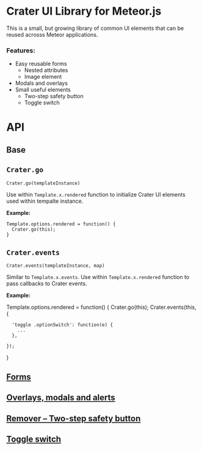 

# Crater UI Library for Meteor.js


This is a small, but growing library of common UI elements that can be reused acrosss Meteor applications.


### Features:

- Easy reusable forms
    - Nested attributes
    - Image element
- Modals and overlays
- Small useful elements
    - Two-step safety button
    - Toggle switch







# API


## Base

## `Crater.go`

`Crater.go(templateInstance)`


Use within `Template.x.rendered` function to initialize Crater UI elements
used within tempalte instance.


**Example:**
 
    Template.options.rendered = function() {
      Crater.go(this);
    }




## `Crater.events`

`Crater.events(templateInstance, map)`

Similar to `Template.x.events`. Use within `Template.x.rendered` function
to pass callbacks to Crater events.


**Example:**

  Template.options.rendered = function() {
    Crater.go(this);
    Crater.events(this, {

      'toggle .optionSwitch': function(e) {
        ...
      },

    });

  }



## [Forms](https://github.com/subhog/meteor-crater-forms)



## [Overlays, modals and alerts](https://github.com/subhog/meteor-crater-overlay)


## [Remover – Two-step safety button](https://github.com/subhog/meteor-crater-remover)


## [Toggle switch](https://github.com/subhog/meteor-crater-toggle)






